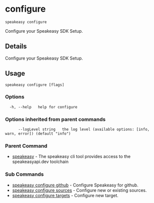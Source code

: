 # configure  
`speakeasy configure`  


Configure your Speakeasy SDK Setup.  

## Details

Configure your Speakeasy SDK Setup.

## Usage

```
speakeasy configure [flags]
```

### Options

```
  -h, --help   help for configure
```

### Options inherited from parent commands

```
      --logLevel string   the log level (available options: [info, warn, error]) (default "info")
```

### Parent Command

* [speakeasy](../README.md)	 - The speakeasy cli tool provides access to the speakeasyapi.dev toolchain
### Sub Commands

* [speakeasy configure github](github.md)	 - Configure Speakeasy for github.
* [speakeasy configure sources](sources.md)	 - Configure new or existing sources.
* [speakeasy configure targets](targets.md)	 - Configure new target.
